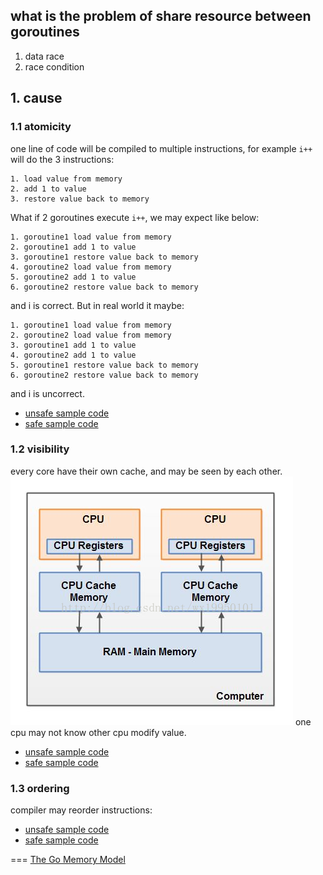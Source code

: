 
## what is the problem of share resource between goroutines

1. data race
2. race condition

## 1. cause

### 1.1 atomicity  

one line of code will be compiled to multiple instructions, for example `i++` will do the 3 instructions:
```
1. load value from memory
2. add 1 to value
3. restore value back to memory
```

What if 2 goroutines execute `i++`,
we may expect like below:
```
1. goroutine1 load value from memory
2. goroutine1 add 1 to value
3. goroutine1 restore value back to memory
4. goroutine2 load value from memory
5. goroutine2 add 1 to value
6. goroutine2 restore value back to memory
```
and i is correct. But in real world it maybe:
```
1. goroutine1 load value from memory
2. goroutine2 load value from memory
3. goroutine1 add 1 to value
4. goroutine2 add 1 to value
5. goroutine1 restore value back to memory
6. goroutine2 restore value back to memory
```
and i is uncorrect. 
  * [unsafe sample code](atomicity/unsafe_test.go)
  * [safe sample code](atomicity/safe_test.go)

### 1.2 visibility

every core have their own cache, and may be seen by each other.
![cpu-architecture](imgs/cpu-architecture.png)
one cpu may not know other cpu modify value.

  * [unsafe sample code](visibility/unsafe_test.go)
  * [safe sample code](visibility/safe_test.go)

### 1.3 ordering
compiler may reorder instructions:

  * [unsafe sample code](ordering/unsafe_test.go)  
  * [safe sample code](ordering/safe_test.go)  

===
[The Go Memory Model](https://go.dev/ref/mem)
